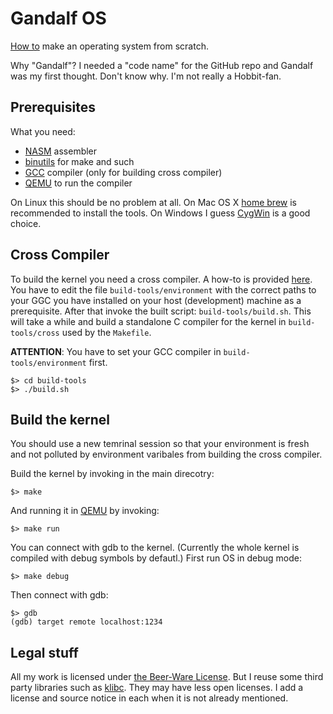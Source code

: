 # Gandalf OS

[How to][how-to] make an operating system from scratch.

Why "Gandalf"? I  needed a "code name"  for the GitHub repo and  Gandalf was my
first thought. Don't know why. I'm not really a Hobbit-fan.

## Prerequisites

What you need:

- [NASM][nasm] assembler
- [binutils][binutils] for make and such
- [GCC][gcc] compiler (only for building cross compiler)
- [QEMU][qemu] to run the compiler

On Linux  this should be  no problem at  all. On Mac  OS X [home  brew][brew] is
recommended to  install the tools.  On Windows I  guess [CygWin][cyg] is  a good
choice.

## Cross Compiler

To  build  the  kernel  you  need   a  cross  compiler.  A  how-to  is  provided
[here][cross].  You have  to edit  the file  `build-tools/environment` with  the
correct paths to your GGC you  have installed on your host (development) machine
as a prerequisite.  After that invoke the  built script: `build-tools/build.sh`.
This will  take a  while and  build a standalone  C compiler  for the  kernel in
`build-tools/cross` used by the `Makefile`.

__ATTENTION__: You have to set your GCC compiler in `build-tools/environment` first.

    $> cd build-tools
    $> ./build.sh

## Build the kernel

You should use a new temrinal session so that your environment is fresh and not
polluted by environment varibales from building the cross compiler.

Build the kernel by invoking in the main direcotry:

    $> make
    
And running it in [QEMU][qemu] by invoking:

    $> make run
    
You can connect with gdb to the kernel. (Currently the whole kernel is compiled
with debug symbols by defautl.) First run OS in debug mode:

    $> make debug
    
Then connect with gdb:

    $> gdb 
    (gdb) target remote localhost:1234 
    
## Legal stuff

All my work is licensed under [the Beer-Ware License][beer]. But I reuse some
third party libraries such as [klibc][klibc]. They may have less open licenses.
I add a license and source notice in each when it is not already mentioned.

[how-to]:   http://www.cs.bham.ac.uk/~exr/lectures/opsys/10_11/lectures/os-dev.pdf
[nasm]:     http://www.nasm.us/
[binutils]: https://www.gnu.org/software/binutils/
[gcc]:      http://gcc.gnu.org/
[brew]:     http://brew.sh/
[cyg]:      http://www.cygwin.com/
[cross]:    http://wiki.osdev.org/GCC_Cross-Compiler
[qemu]:     http://wiki.qemu.org/Main_Page
[beer]:     http://www.weltraumschaf.de/the-beer-ware-license.txt
[klibc]:    https://en.wikipedia.org/wiki/Klibc